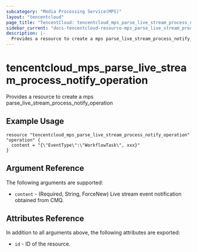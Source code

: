 ```yaml
---
subcategory: "Media Processing Service(MPS)"
layout: "tencentcloud"
page_title: "TencentCloud: tencentcloud_mps_parse_live_stream_process_notify_operation"
sidebar_current: "docs-tencentcloud-resource-mps_parse_live_stream_process_notify_operation"
description: |-
  Provides a resource to create a mps parse_live_stream_process_notify_operation
---
```


# tencentcloud_mps_parse_live_stream_process_notify_operation

Provides a resource to create a mps parse_live_stream_process_notify_operation

## Example Usage

```hcl
resource "tencentcloud_mps_parse_live_stream_process_notify_operation" "operation" {
  content = "{\"EventType\":\"WorkflowTask\", xxx}"
}
```

## Argument Reference

The following arguments are supported:

* `content` - (Required, String, ForceNew) Live stream event notification obtained from CMQ.

## Attributes Reference

In addition to all arguments above, the following attributes are exported:

* `id` - ID of the resource.



